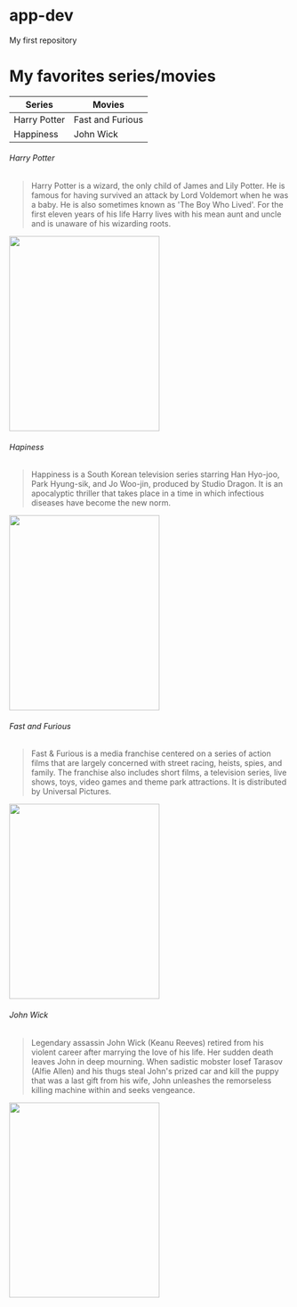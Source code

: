 # app-dev
My first repository

# My favorites series/movies

| Series  | Movies |
| ------------- | ------------- |
| Harry Potter  | Fast and Furious  |
| Happiness  | John Wick  |


###### Harry Potter
> Harry Potter is a wizard, the only child of James and Lily Potter. He is famous for having survived an attack by Lord Voldemort when he was a baby. He is also sometimes known as 'The Boy Who Lived'. For the first eleven years of his life Harry lives with his mean aunt and uncle and is unaware of his wizarding roots.

<img src="https://media.harrypotterfanzone.com/philosophers-stone-20-years-of-movie-magic-harry-poster.jpg" width="270" height="350" /> 

###### Hapiness
> Happiness is a South Korean television series starring Han Hyo-joo, Park Hyung-sik, and Jo Woo-jin, produced by Studio Dragon. It is an apocalyptic thriller that takes place in a time in which infectious diseases have become the new norm.

<img src="https://asianwiki.com/images/1/19/Happiness-tp01.jpeg" width="270" height="350" /> 

###### Fast and Furious
> Fast & Furious is a media franchise centered on a series of action films that are largely concerned with street racing, heists, spies, and family. The franchise also includes short films, a television series, live shows, toys, video games and theme park attractions. It is distributed by Universal Pictures.

<img src="https://m.media-amazon.com/images/M/MV5BMzExYjcyYWMtY2JkOC00NDUwLTg2OTgtMDI3MGY2OWQzMDE2XkEyXkFqcGdeQXVyMTQxNzMzNDI@._V1_.jpg" width="270" height="350" /> 

###### John Wick
> Legendary assassin John Wick (Keanu Reeves) retired from his violent career after marrying the love of his life. Her sudden death leaves John in deep mourning. When sadistic mobster Iosef Tarasov (Alfie Allen) and his thugs steal John's prized car and kill the puppy that was a last gift from his wife, John unleashes the remorseless killing machine within and seeks vengeance. 

<img src="https://m.media-amazon.com/images/M/MV5BMTU2NjA1ODgzMF5BMl5BanBnXkFtZTgwMTM2MTI4MjE@._V1_.jpg" width="270" height="350" /> 
